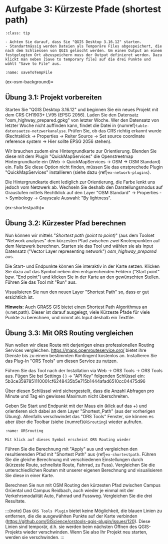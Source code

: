 # Aufgabe 3: Kürzeste Pfade (shortest path)

````{admonition} Achtung!
:class: tip

- Achten Sie darauf, dass Sie "QGIS Desktop 3.16.12" starten.
- Standartmässig werden Dateien als Temporäre Files abgespeichert, die nach dem Schliessen von QGIS gelöscht werden. Um einen Output an einem festgelegten Ort abzuspeichern muss der Output definieret werden. Dazu klickt man neben [Save to temporary file] auf die drei Punkte und wählt "Save to File" aus.

````

```{figure} figures/saveToTemp.jpg
:name: saveToTempFile
```
(ex-osm-background)=
## Übung 3.1: Projekt vorbereiten

Starten Sie "QGIS Desktop 3.16.12" und beginnen Sie ein neues Projekt mit dem CRS CH1903+ LV95 (EPSG 2056). Laden Sie den Datensatz "osm_highway_prepared.gpkg" von letzter Woche. Wer den Datensatz von letzter Woche nicht auffinden kann, findet die Datei in {numref}`table-datensaetze-netzwerkanalyse`. Prüfen Sie, ob das CRS richtig erkannt wurde (Rechtsklick -> Properties -> Reiter Source -> Set source coordinate reference system -> Hier sollte EPSG 2056 stehen).

Wir brauchen zudem eine Hintergrundkarte zur Orientierung. Blenden Sie diese mit dem Plugin "QuickMapServices" die Openstreetmap Hintergrundkarte ein (Web -> QuickMapServices -> OSM -> OSM Standard) ein. Falls Sie diese Option nicht finden, müssen Sie das enstprechede Plugin "QuickMapServices" installieren (siehe dazu {ref}`ex-network-plugins`).

Die Hintergrundkarte dient lediglich zur Orientierung, die Farbe lenkt uns jedoch vom Netzwerk ab. Wechseln Sie deshalb den Darstellungsmodus auf Graustufen mittels Rechtklick auf den Layer "OSM Standard" -> Properties -> Symbology -> Grayscale Auswahl: "By lightness".

(ex-shortestpath)=
## Übung 3.2: Kürzester Pfad berechnen

Nun können wir mittels "*Shortest path (point to point)*" (aus dem Toolset "Network analyses" den kürzesten Pfad zwischen zwei Knotenpunkten auf dem Netzwerk berechnen. Starten sie das Tool und wählen sie als Input Datensatz ("Vector Layer representing network") _osm_highway_prepared_ aus.

Die Start- und Endpunkte können Sie interaktiv in der Karte setzen. Klicken Sie dazu auf das Symbol neben den entsprechenden Feldern ("Start point" bzw. "End point") und klicken Sie in der Karte an den gewünschten Stellen. Führen Sie das Tool mit "Run" aus.

Visualisieren Sie nun den neuen Layer "Shortest Path" so, dass er gut ersichtlich ist.

**Hinweis:** Auch GRASS GIS bietet einen Shortest Path Algorithmus an (v.net.path). Dieser ist darauf ausgelegt, viele Kürzeste Pfade für viele Punkte zu berechnen, und nimmt als Input deshalb ein Textfile.

## Übung 3.3: Mit ORS Routing vergleichen

Nun wollen wir diese Route mit derjenigen eines professionellen Routing Services vergleichen. https://maps.openrouteservice.org/ bietet ihre Dienste bis zu einem bestimmten Kontingent kostenlos an. Installieren Sie das Plug-In "ORS Tools" um diesen Service zu nutzen.

Führen Sie das Tool nach der Installation via Web -> ORS Tools -> ORS Tools aus. Fügen Sie bei Settings ( ) ->  "API Key" folgenden Schlüssel ein: 5b3ce3597851110001cf6248435b5e715b1444afad6510cc04475d96

Über diesen Schlüssel wird sichergestellt, dass die Anzahl Abfragen pro Minute und Tag ein gewisses Maximum nicht überschreiten.

Geben Sie Start und Endpunkt mit der Maus ein (klick auf das +) und orientieren sich dabei an dem Layer "Shortest_Path" (aus der vorherigen Übung). Allenfalls verschwindet das "ORS Tools" Fenster, sie können es aber über die Toolbar (siehe {numref}`ORSrouting`) wieder aufrufen.

```{figure} figures/osm.jpg
:name: ORSrouting

Mit klick auf dieses Symbol erscheint ORS Routing wieder
```

Führen Sie die Berechnung mit "Apply" aus und vergleichen den resultierenden Pfad mit "Shortest Path" aus {ref}`ex-shortestpath`. Führen Sie die gleiche Berechnung mit verschiedenen Einstellungen durch (kürzeste Route, schnellste Route, Fahrrad, zu Fuss). Vergleichen Sie die unterschiedlichen Routen mit unserer eigenen Berechnung und visualisieren Sie diese in einer Karte.

Berechnen Sie nun mit OSM Routing den kürzesten Pfad zwischen Campus Grüental und Campus Reidbach, auch wieder je einmal mit der Verkehrsmodalität Auto, Fahrrad und Fussweg. Vergleichen Sie die drei Resultate.

:::{note}
Das `ORS Tools Plugin` bietet keine Möglichkeit, die blauen Linien zu entfernen, die die ausgewählten Punkte auf der Karte verbinden (https://github.com/GIScience/orstools-qgis-plugin/issues/120). Diese Linien sind temporär, d.h. sie werden beim nächsten Öffnen des QGIS-Projekts wieder verschwinden. Wenn Sie also Ihr Projekt neu starten, werden sie verschwinden.
:::